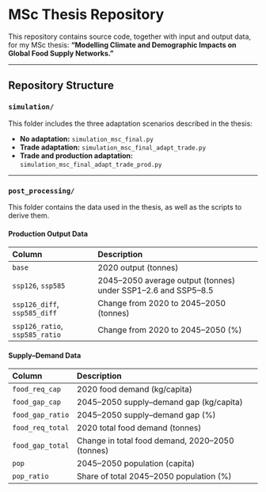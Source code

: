 # MSc Thesis Repository

This repository contains source code, together with input and output data, for my MSc thesis:
**“Modelling Climate and Demographic Impacts on Global Food Supply Networks.”**

---

## Repository Structure

### `simulation/`
This folder includes the three adaptation scenarios described in the thesis:

- **No adaptation:** `simulation_msc_final.py`  
- **Trade adaptation:** `simulation_msc_final_adapt_trade.py`  
- **Trade and production adaptation:** `simulation_msc_final_adapt_trade_prod.py`

---

### `post_processing/`
This folder contains the data used in the thesis, as well as the scripts to derive them.

#### **Production Output Data**

| Column | Description |
|:--------|:-------------|
| `base` | 2020 output (tonnes) |
| `ssp126`, `ssp585` | 2045–2050 average output (tonnes) under SSP1–2.6 and SSP5–8.5 |
| `ssp126_diff`, `ssp585_diff` | Change from 2020 to 2045–2050 (tonnes) |
| `ssp126_ratio`, `ssp585_ratio` | Change from 2020 to 2045–2050 (%) |

#### **Supply–Demand Data**

| Column | Description |
|:--------|:-------------|
| `food_req_cap` | 2020 food demand (kg/capita) |
| `food_gap_cap` | 2045–2050 supply–demand gap (kg/capita) |
| `food_gap_ratio` | 2045–2050 supply–demand gap (%) |
| `food_req_total` | 2020 total food demand (tonnes) |
| `food_gap_total` | Change in total food demand, 2020–2050 (tonnes) |
| `pop` | 2045–2050 population (capita) |
| `pop_ratio` | Share of total 2045–2050 population (%) |